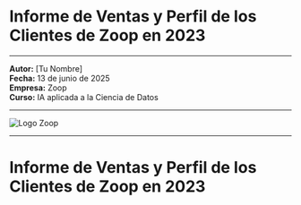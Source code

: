 # **Informe de Ventas y Perfil de los Clientes de Zoop en 2023**

---

**Autor:** [Tu Nombre]  
**Fecha:** 13 de junio de 2025  
**Empresa:** Zoop  
**Curso:** IA aplicada a la Ciencia de Datos

---

![Logo Zoop](https://upload.wikimedia.org/wikipedia/commons/4/4a/Logo_zoop.png)

---

# Informe de Ventas y Perfil de los Clientes de Zoop en 2023
